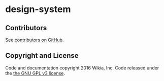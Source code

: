 # design-system

## Contributors
See [contributors on GitHub](https://github.com/Wikia/design-system/graphs/contributors).

## Copyright and License
Code and documentation copyright 2016 Wikia, Inc. Code released under the [the GNU GPL v3 license](https://github.com/Wikia/design-system/blob/master/LICENSE.md).

